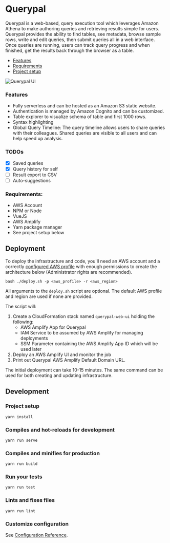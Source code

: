 # Querypal

Querypal is a web-based, query execution tool which leverages Amazon Athena to make authoring queries and retrieving results simple for users. 
Querypal provides the ability to find tables, see metadata, browse sample rows, write and edit queries, then submit queries all in a web interface. 
Once queries are running, users can track query progress and when finished, get the results back through the browser as a table.

- [Features](#features)
- [Requirements](#requirements)
- [Project setup](#project-setup)

![Querypal UI](images/querypal-video-demo.gif)

### Features  
- Fully serverless and can be hosted as an Amazon S3 static website.
- Authentication is managed by Amazon Cognito and can be customized.
- Table explorer to visualize schema of table and first 1000 rows.
- Syntax highlighting
- Global Query Timeline: The query timeline allows users to share queries with their colleagues. Shared queries 
are visible to all users and can help speed up analysis. 


### TODOs
- [x] Saved queries
- [x] Query history for self
- [ ] Result export to CSV
- [ ] Auto-suggestions

### Requirements:
- AWS Account
- NPM or Node
- VueJS
- AWS Amplify
- Yarn package manager
- See project setup below


## Deployment
To deploy the infrastructure and code, you'll need an AWS account and a correctly [configured AWS profile](https://docs.aws.amazon.com/cli/latest/userguide/cli-chap-configure.html) with enough 
permissions to create the architecture below (Administrator rights are recommended).
```shell script
bash ./deploy.sh -p <aws_profile> -r <aws_region> 
```

All arguments to the `deploy.sh` script are optional. The default AWS profile and region are used if none are provided.

The script will:
1. Create a CloudFormation stack named `querypal-web-ui` holding the following: 
    - AWS Amplify App for Querypal
    - IAM Service to be assumed by AWS Amplify for managing deployments
    - SSM Parameter containing the AWS Amplify App ID which will be used later
2. Deploy an AWS Amplify UI and monitor the job
3. Print out Querypal AWS Amplify Default Domain URL.

The initial deployment can take 10-15 minutes. The same command can be used for both creating and updating infrastructure.  

## Development
### Project setup
```shell script
yarn install
```

### Compiles and hot-reloads for development
```shell script
yarn run serve
```

### Compiles and minifies for production
```shell script
yarn run build
```

### Run your tests
```shell script
yarn run test
```

### Lints and fixes files
```shell script
yarn run lint
```

### Customize configuration
See [Configuration Reference](https://cli.vuejs.org/config/).
